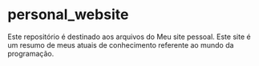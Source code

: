 # personal_website
Este repositório é destinado aos arquivos do Meu site pessoal. Este site é um resumo de meus atuais de conhecimento referente ao mundo da programação.

